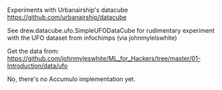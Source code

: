 Experiments with Urbanairship's datacube
https://github.com/urbanairship/datacube

See drew.datacube.ufo.SimpleUFODataCube for rudimentary experiment with the UFO dataset from infochimps (via johnmylelswhite)

Get the data from:
https://github.com/johnmyleswhite/ML_for_Hackers/tree/master/01-Introduction/data/ufo

No, there's no Accumulo implementation yet.
